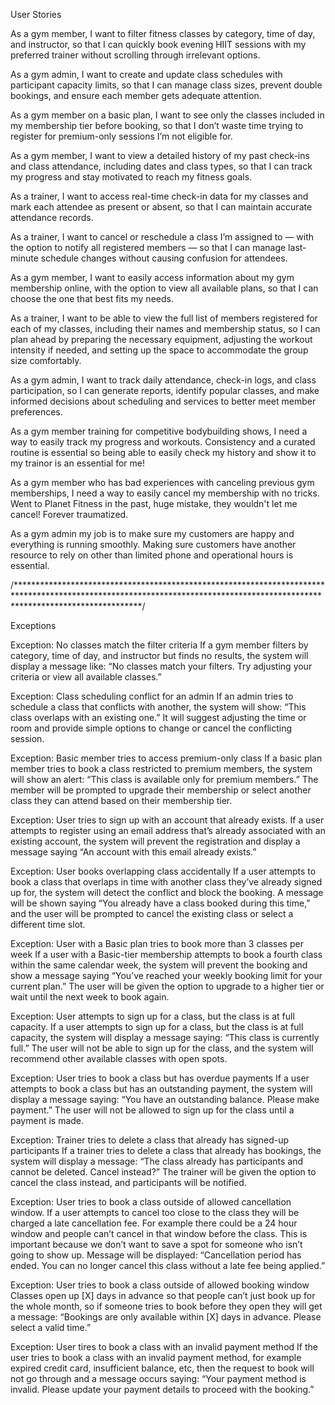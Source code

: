 User Stories

As a gym member, I want to filter fitness classes by category, time of day, and instructor, so that I can quickly book evening HIIT sessions with my preferred trainer without scrolling through irrelevant options.

As a gym admin, I want to create and update class schedules with participant capacity limits, so that I can manage class sizes, prevent double bookings, and ensure each member gets adequate attention.

As a gym member on a basic plan, I want to see only the classes included in my membership tier before booking, so that I don’t waste time trying to register for premium-only sessions I’m not eligible for.

As a gym member, I want to view a detailed history of my past check-ins and class attendance, including dates and class types, so that I can track my progress and stay motivated to reach my fitness goals.

As a trainer, I want to access real-time check-in data for my classes and mark each attendee as present or absent, so that I can maintain accurate attendance records.

As a trainer, I want to cancel or reschedule a class I’m assigned to — with the option to notify all registered members — so that I can manage last-minute schedule changes without causing confusion for attendees.

As a gym member, I want to easily access information about my gym membership online, with the option to view all available plans, so that I can choose the one that best fits my needs.

As a trainer, I want to be able to view the full list of members registered for each of my classes, including their names and membership status, so I can plan ahead by preparing the necessary equipment, adjusting the workout intensity if needed, and setting up the space to accommodate the group size comfortably.

As a gym admin, I want to track daily attendance, check-in logs, and class participation, so I can generate reports, identify popular classes, and make informed decisions about scheduling and services to better meet member preferences.

As a gym member training for competitive bodybuilding shows, I need a way to easily track my progress and workouts. Consistency and a curated routine is essential so being able to easily check my history and show it to my trainor is an essential for me!

As a gym member who has bad experiences with canceling previous gym memberships, I need a way to easily cancel my membership with no tricks. Went to Planet Fitness in the past, huge mistake, they wouldn't let me cancel! Forever traumatized. 

As a gym admin my job is to make sure my customers are happy and everything is running smoothly. Making sure customers have another resource to rely on other than limited phone and operational hours is essential. 




/****************************************************************************************************************************************************************************/


Exceptions

Exception: No classes match the filter criteria
If a gym member filters by category, time of day, and instructor but finds no results, the system will display a message like: “No classes match your filters. Try adjusting your criteria or view all available classes.”

Exception: Class scheduling conflict for an admin
If an admin tries to schedule a class that conflicts with another, the system will show: “This class overlaps with an existing one.” It will suggest adjusting the time or room and provide simple options to change or cancel the conflicting session.

Exception: Basic member tries to access premium-only class
If a basic plan member tries to book a class restricted to premium members, the system will show an alert: “This class is available only for premium members.” The member will be prompted to upgrade their membership or select another class they can attend based on their membership tier.

Exception: User tries to sign up with an account that already exists.
If a user attempts to register using an email address that’s already associated with an existing account, the system will prevent the registration and display a message saying “An account with this email already exists.”

Exception: User books overlapping class accidentally
If a user attempts to book a class that overlaps in time with another class they’ve already signed up for, the system will detect the conflict and block the booking. A message will be shown saying “You already have a class booked during this time,” and the user will be prompted to cancel the existing class or select a different time slot.

Exception: User with a Basic plan tries to book more than 3 classes per week
If a user with a Basic-tier membership attempts to book a fourth class within the same calendar week, the system will prevent the booking and show a message saying “You’ve reached your weekly booking limit for your current plan.” The user will be given the option to upgrade to a higher tier or wait until the next week to book again.

Exception: User attempts to sign up for a class, but the class is at full capacity.
If a user attempts to sign up for a class, but the class is at full capacity, the system will display a message saying: “This class is currently full.” The user will not be able to sign up for the class, and the system will recommend other available classes with open spots.

Exception: User tries to book a class but has overdue payments
If a user attempts to book a class but has an outstanding payment, the system will display a message saying: “You have an outstanding balance. Please make payment.” The user will not be allowed to sign up for the class until a payment is made.

Exception: Trainer tries to delete a class that already has signed-up participants
If a trainer tries to delete a class that already has bookings, the system will display a message: “The class already has participants and cannot be deleted. Cancel instead?” The trainer will be given the option to cancel the class instead, and participants will be notified.

Exception: User tries to book a class outside of allowed cancellation window.
If a user attempts to cancel too close to the class they will be charged a late cancellation fee. For example there could be a 24 hour window and people can’t cancel in that window before the class. This is important because we don’t want to save a spot for someone who isn’t going to show up. Message will be displayed: “Cancellation period has ended. You can no longer cancel this class without a late fee being applied.”

Exception: User tries to book a class outside of allowed booking window
Classes open up [X] days in advance so that people can’t just book up for the whole month, so if someone tries to book before they open they will get a message: “Bookings are only available within [X] days in advance. Please select a valid time.”

Exception: User tires to book a class with an invalid payment method
If the user tries to book a class with an invalid payment method, for example expired credit card, insufficient balance, etc, then the request to book will not go through and a message occurs saying: “Your payment method is invalid. Please update your payment details to proceed with the booking.”

